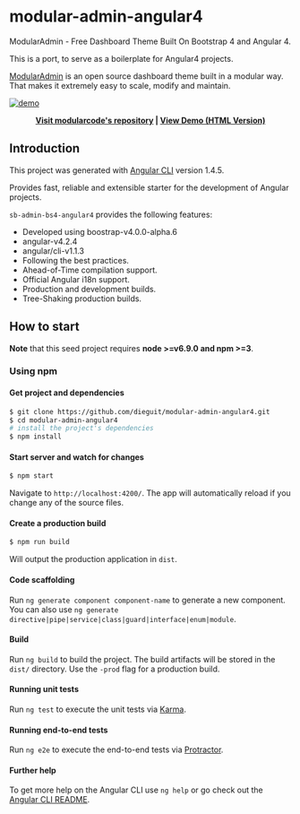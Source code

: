 # modular-admin-angular4
ModularAdmin - Free Dashboard Theme Built On Bootstrap 4 and Angular 4.

This is a port, to serve as a boilerplate for Angular4 projects.

[ModularAdmin](http://modularcode.github.io/modular-admin-html/) is an open source dashboard theme built in a modular way. That makes it extremely easy to scale, modify and maintain.

[![demo](http://modularcode.github.io/modular-admin-html/assets/demo.png)](http://modularcode.github.io/modular-admin-html/)

<p align="center">
  <strong>
    <a href="https://github.com/modularcode/" target="_blank">Visit modularcode's repository</a> | <a href="http://modularcode.github.io/modular-admin-html/" target="_blank">View Demo (HTML Version)</a>
  </strong>
</p>

## Introduction

This project was generated with [Angular CLI](https://github.com/angular/angular-cli) version 1.4.5.

Provides fast, reliable and extensible starter for the development of Angular projects.

`sb-admin-bs4-angular4` provides the following features:
- Developed using boostrap-v4.0.0-alpha.6
- angular-v4.2.4
- angular/cli-v1.1.3
- Following the best practices.
- Ahead-of-Time compilation support.
- Official Angular i18n support.
- Production and development builds.
- Tree-Shaking production builds.

## How to start
**Note** that this seed project requires  **node >=v6.9.0 and npm >=3**.

### Using npm

#### Get project and dependencies
```bash
$ git clone https://github.com/dieguit/modular-admin-angular4.git
$ cd modular-admin-angular4
# install the project's dependencies
$ npm install
```

#### Start server and watch for changes
```bash
$ npm start
```
Navigate to `http://localhost:4200/`. The app will automatically reload if you change any of the source files.


#### Create a production build
```bash
$ npm run build
```
Will output the production application in `dist`.

#### Code scaffolding

Run `ng generate component component-name` to generate a new component. You can also use `ng generate directive|pipe|service|class|guard|interface|enum|module`.

#### Build

Run `ng build` to build the project. The build artifacts will be stored in the `dist/` directory. Use the `-prod` flag for a production build.

#### Running unit tests

Run `ng test` to execute the unit tests via [Karma](https://karma-runner.github.io).

#### Running end-to-end tests

Run `ng e2e` to execute the end-to-end tests via [Protractor](http://www.protractortest.org/).

#### Further help

To get more help on the Angular CLI use `ng help` or go check out the [Angular CLI README](https://github.com/angular/angular-cli/blob/master/README.md).
